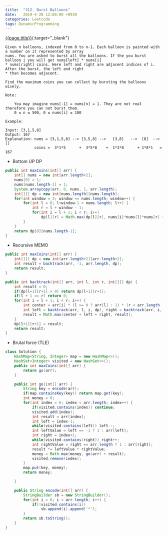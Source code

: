 ```yaml
---
title:  "312. Burst Balloons"
date:   2019-4-20 12:00:00 +0930
categories: Leetcode
tags: DynamicProgramming
---
```


[{{page.title}}](https://leetcode.com/problems/burst-balloons/){:target="_blank"}



    Given n balloons, indexed from 0 to n-1. Each balloon is painted with a number on it represented by array
    nums. You are asked to burst all the balloons. If the you burst balloon i you will get nums[left] * nums[i]
    * nums[right] coins. Here left and right are adjacent indices of i. After the burst, the left and right
    * then becomes adjacent.

    Find the maximum coins you can collect by bursting the balloons wisely.

    Note:

        You may imagine nums[-1] = nums[n] = 1. They are not real therefore you can not burst them.
        0 ≤ n ≤ 500, 0 ≤ nums[i] ≤ 100

    Example:

    Input: [3,1,5,8]
    Output: 167
    Explanation: nums = [3,1,5,8] --> [3,5,8] -->   [3,8]   -->  [8]  --> []
                 coins =  3*1*5      +  3*5*8    +  1*3*8      + 1*8*1   = 167


* Bottom UP DP

```java
public int maxCoins(int[] arr) {
    int[] nums = new int[arr.length+2];
    nums[0] = 1;
    nums[nums.length-1] = 1;
    System.arraycopy(arr, 0, nums, 1, arr.length);
    int[][] dp = new int[nums.length][nums.length];
    for(int window = 3; window <= nums.length; window++) {
        for(int l = 0; l+window-1 < nums.length; l++) {
            int r = l + window - 1;
            for(int i = l + 1; i < r; i++)
                dp[l][r] = Math.max(dp[l][r], nums[i]*nums[l]*nums[r] + dp[l][i] + dp[i][r]);
        }
    }
    return dp[0][nums.length-1];
}
```

* Recursive MEMO

```java
public int maxCoins(int[] arr) {
    int[][] dp = new int[arr.length+2][arr.length+2];
    int result = backtrack(arr, -1, arr.length, dp);
    return result;
}

public int backtrack(int[] arr, int l, int r, int[][] dp) {
    int result = 0;
    if(dp[l+1][r+1] > 0) return dp[l+1][r+1];
    if(l + 1 == r) return 0;
    for(int i = l + 1; i < r; i++) {
        int center = arr[i] * (l >= 0 ? arr[l] : 1) * (r < arr.length ? arr[r] : 1);
        int left = backtrack(arr, l, i, dp), right = backtrack(arr, i, r, dp);
        result = Math.max(center + left + right, result);
    }
    dp[l+1][r+1] = result;
    return result;
}
```

* Brutal force (TLE)

```java
class Solution {
    HashMap<String, Integer> map = new HashMap<>();
    HashSet<Integer> visited = new HashSet<>();
    public int maxCoins(int[] arr) {
        return go(arr);
    }

    public int go(int[] arr) {
        String key = encode(arr);
        if(map.containsKey(key)) return map.get(key);
        int money = 0;
        for(int index = 0; index < arr.length; index++) {
            if(visited.contains(index)) continue;
            visited.add(index);
            int result = arr[index];
            int left = index-1;
            while(visited.contains(left)) left--;
            int leftValue = left == -1 ? 1 : arr[left];
            int right = index+1;
            while(visited.contains(right)) right++;
            int rightValue = right == arr.length ? 1 : arr[right];
            result *= leftValue * rightValue;
            money = Math.max(money, go(arr) + result);
            visited.remove(index);
        }
        map.put(key, money);
        return money;

    }

    public String encode(int[] arr) {
        StringBuilder sb = new StringBuilder();
        for(int i = 0; i < arr.length; i++) {
            if(!visited.contains(i))
                sb.append(i).append('*');
        }
        return sb.toString();
    }
}
```
